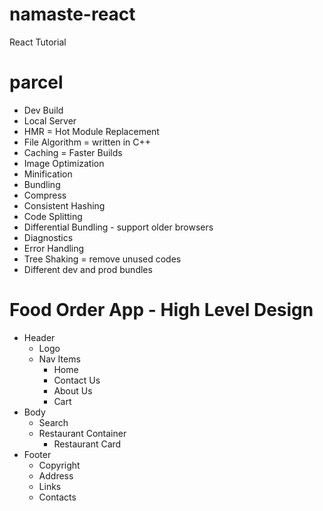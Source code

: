 # namaste-react

React Tutorial

# parcel

- Dev Build
- Local Server
- HMR = Hot Module Replacement
- File Algorithm = written in C++
- Caching = Faster Builds
- Image Optimization
- Minification
- Bundling
- Compress
- Consistent Hashing
- Code Splitting
- Differential Bundling - support older browsers
- Diagnostics
- Error Handling
- Tree Shaking = remove unused codes
- Different dev and prod bundles

# Food Order App - High Level Design

- Header
  - Logo
  - Nav Items
    - Home
    - Contact Us
    - About Us
    - Cart
- Body
  - Search
  - Restaurant Container
    - Restaurant Card
- Footer
  - Copyright
  - Address
  - Links
  - Contacts
